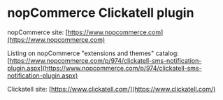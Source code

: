 ﻿nopCommerce Clickatell plugin
===========

nopCommerce site: [https://www.nopcommerce.com](https://www.nopcommerce.com)

Listing on nopCommerce "extensions and themes" catalog: [https://www.nopcommerce.com/p/974/clickatell-sms-notification-plugin.aspx](https://www.nopcommerce.com/p/974/clickatell-sms-notification-plugin.aspx)

Clickatell site: [https://www.clickatell.com/](https://www.clickatell.com/)

